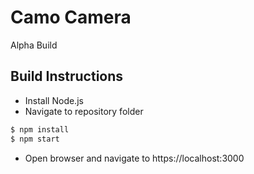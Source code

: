# Camo Camera
Alpha Build

## Build Instructions
- Install Node.js
- Navigate to repository folder

```bash
$ npm install
$ npm start
```

- Open browser and navigate to https://localhost:3000